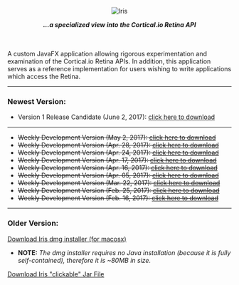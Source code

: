 <p align="center">
<img src="http://metaware.us/images/iris_black_font_smaller.png" alt="Iris">
</p>

<p align="center">
<b><i>...a specialized view into the Cortical.io Retina API</i></b>
</p>

<br><br>
A custom JavaFX application allowing rigorous experimentation and examination of the Cortical.io Retina APIs. In addition, this application serves as a reference implementation for users wishing to write applications which access the Retina.

---
### Newest Version:

* Version 1 Release Candidate (June 2, 2017): [click here to download](http://metaware.us/iris/Iris-1.0.9q-installer.dmg)
---
* <strike>Weekly Development Version (May 2, 2017): [click here to download](http://metaware.us/iris/Iris-1.0.9i-installer.dmg)</strike>
* <strike>Weekly Development Version (Apr. 28, 2017): [click here to download](http://metaware.us/iris/Iris-1.0.9h-installer.dmg)</strike>
* <strike>Weekly Development Version (Apr. 24, 2017): [click here to download](http://metaware.us/iris/Iris-1.0.9g-installer.dmg)</strike>
* <strike>Weekly Development Version (Apr. 17, 2017): [click here to download](http://metaware.us/iris/Iris-1.0.9f-installer.dmg)</strike>
* <strike>Weekly Development Version (Apr. 16, 2017): [click here to download](http://metaware.us/iris/Iris-1.0.9e-installer.dmg)</strike>
* <strike>Weekly Development Version (Apr. 05, 2017): [click here to download](http://metaware.us/iris/Iris-1.0.9d-installer.dmg)</strike>
* <strike>Weekly Development Version (Mar. 22, 2017): [click here to download](http://metaware.us/iris/Iris-1.0.9c-installer.dmg)</strike>
* <strike>Weekly Development Version (Feb. 25, 2017): [click here to download](http://metaware.us/iris/Iris-1.0.9b-installer.dmg)</strike>
* <strike>Weekly Development Version (Feb. 16, 2017): [click here to download](http://metaware.us/iris/Iris-1.0.10a-installer.dmg)</strike>

---

### Older Version:

[Download Iris dmg installer (for macosx)](http://metaware.us/iris/Iris-1.0.9-installer.dmg)
- **NOTE:** _The dmg installer requires no Java installation (because it is fully self-contained), therefore it is ~80MB in size._

[Download Iris "clickable" Jar File](http://metaware.us/iris/Iris-1.0.9-alpha.jar)
